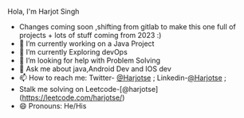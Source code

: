 Hola, I'm Harjot Singh
- Changes coming soon ,shifting from gitlab to make this one full of projects + lots of stuff coming from 2023 :)
- 🔭 I’m currently working on a Java Project
- 🌱 I’m currently Exploring devOps
- 🤔 I’m looking for help with Problem Solving 
- 💬 Ask me about java,Android Dev and IOS dev
- 📫 How to reach me: Twitter- [@Harjotse](https://twitter.com/harjotse) ; Linkedin-[@Harjotse](https://www.linkedin.com/in/harjotse/) ; 
- Stalk me solving on Leetcode-[@harjotse] (https://leetcode.com/harjotse/)
- 😄 Pronouns: He/His



